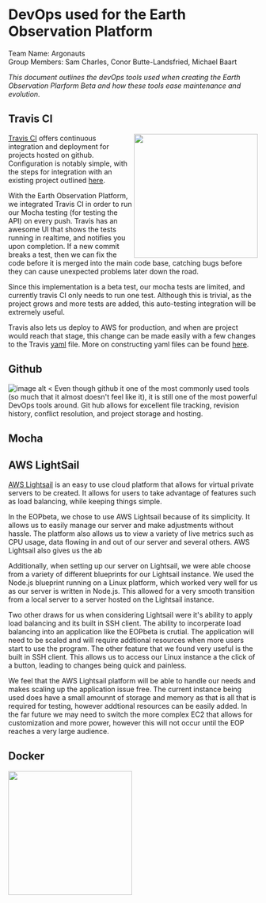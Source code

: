 # DevOps used for the Earth Observation Platform
Team Name: Argonauts   
Group Members: Sam Charles, Conor Butte-Landsfried, Michael Baart  
  
*This document outlines the devOps tools used when creating the Earth Observation Plarform Beta and how these tools ease maintenance and evolution.*

## Travis CI 
<img src="https://travis-ci.com/images/logos/Tessa-1.png" width="250" align="right"/>

[Travis CI] offers continuous integration and deployment for projects hosted on github. Configuration is notably simple, with the steps for integration with an existing project outlined [here](https://docs.travis-ci.com/user/tutorial/).   

With the Earth Observation Platform, we integrated Travis CI in order to run our Mocha testing (for testing the API) on every push. Travis has an awesome UI that shows the tests running in realtime, and notifies you upon completion. If a new commit breaks a test, then we can fix the code before it is merged into the main code base, catching bugs before they can cause unexpected problems later down the road.  

Since this implementation is a beta test, our mocha tests are limited, and currently travis CI only needs to run one test. Although this is trivial, as the project grows and more tests are added, this auto-testing integration will be extremely useful.  

Travis also lets us deploy to AWS for production, and when are project would reach that stage, this change can be made easily with a few changes to the Travis [yaml](https://github.com/csamcharles/EarthObservationPlatformBeta/blob/master/.travis.yml) file. More on constructing yaml files can be found [here](https://docs.travis-ci.com/user/customizing-the-build).


## Github
![image alt <](https://image.flaticon.com/icons/svg/25/25231.svg)
Even though github it one of the most commonly used tools (so much that it almost doesn't feel like it), it is still one of the most powerful DevOps tools around. Git hub allows for excellent file tracking, revision history, conflict resolution, and project storage and hosting. 

## Mocha

## AWS LightSail
[AWS Lightsail](https://aws.amazon.com/lightsail/) is an easy to use cloud platform that allows for virtual private servers to be created. It allows for users to take advantage of features such as load balancing, while keeping things simple. 

In the EOPbeta, we chose to use AWS Lightsail because of its simplicity. It allows us to easily manage our server and make adjustments without hassle. The platform also allows us to view a variety of live metrics such as CPU usage, data flowing in and out of our server and several others. AWS Lightsail also gives us the ab

Additionally, when setting up our server on Lightsail, we were able choose from a variety of different blueprints for our Lightsail instance. We used the Node.js blueprint running on a Linux platform, which worked very well for us as our server is written in Node.js. This allowed for a very smooth transition from a local server to a server hosted on the Lightsail instance.

Two other draws for us when considering Lightsail were it's ability to apply load balancing and its built in SSH client. The ability to incorperate load balancing into an application like the EOPbeta is crutial. The application will need to be scaled and will require addtional resources when more users start to use the program. The other feature that we found very useful is the built in SSH client. This allows us to access our Linux instance a the click of a button, leading to changes being quick and painless.

We feel that the AWS Lightsail platform will be able to handle our needs and makes scaling up the application issue free. The current instance being used does have a small amounnt of storage and memory as that is all that is required for testing, however addtional resources can be easily added. In the far future we may need to switch the more complex EC2 that allows for customization and more power, however this will not occur until the EOP reaches a very large audience.

## Docker

<img src="https://www.docker.com/sites/default/files/social/docker_facebook_share.png" width="250" align="left"/> 







[Travis CI]: https://travis-ci.org/


